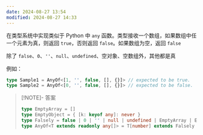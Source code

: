 ```yaml
---
date: 2024-08-27 13:54
modified: 2024-08-27 14:33
---
```


在类型系统中实现类似于 Python 中 `any` 函数。类型接收一个数组，如果数组中任一个元素为真，则返回 `true`，否则返回 `false`。如果数组为空，返回 `false`

除了 `false`、`0`、`''`、`null`、`undefined`、空对象、空数组外，其他都是真

例如：

```ts
type Sample1 = AnyOf<[1, '', false, [], {}]> // expected to be true.
type Sample2 = AnyOf<[0, '', false, [], {}]> // expected to be false.
```

> [!NOTE]- 答案
> 
> ```ts
> type EmptyArray = []
> type EmptyObject = { [k: keyof any]: never }
> type Falsely = false | 0 | '' | null | undefined | EmptyArray | EmptyObject
> type AnyOf<T extends readonly any[]> = T[number] extends Falsely ? false : true
> ```
